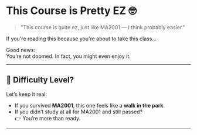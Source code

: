 # This Course is Pretty EZ 🤓  
> "This course is quite ez, just like MA2001 — I think probably easier."

If you're reading this because you're about to take this class...

Good news:  
You’re not doomed. In fact, you might even enjoy it.

---

## 🧠 Difficulty Level?  

Let’s keep it real:
- If you survived **MA2001**, this one feels like a **walk in the park**.
- If you didn’t study at all for MA2001 and still passed?  
  👉 You’re more than ready.

---